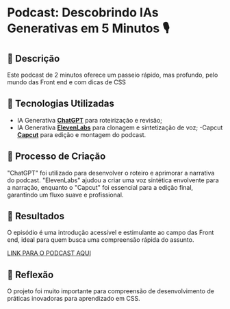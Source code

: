 # Podcast: Descobrindo IAs Generativas em 5 Minutos 🎙️

## 📒 Descrição
Este podcast de 2 minutos oferece um passeio rápido, mas profundo, pelo mundo das Front end e com dicas de CSS

## 🤖 Tecnologias Utilizadas
- IA Generativa **[ChatGPT](https://chat.openai.com)** para roteirização e revisão;
- IA Generativa **[ElevenLabs](https://www.elevenlabs.io)** para clonagem e sintetização de voz;
-Capcut **[Capcut](https://www.capcut.com)** para edição e montagem do podcast.

## 🧐 Processo de Criação
"ChatGPT" foi utilizado para desenvolver o roteiro e aprimorar a narrativa do podcast. "ElevenLabs" ajudou a criar uma voz sintética envolvente para a narração, enquanto o "Capcut" foi essencial para a edição final, garantindo um fluxo suave e profissional.

## 🚀 Resultados
O episódio é uma introdução acessível e estimulante ao campo das Front end, ideal para quem busca uma compreensão rápida do assunto.

[LINK PARA O PODCAST AQUI](https://github.com/JoandsonSilva/lab-natty-or-not/blob/main/exemplos/Podcast%20-%20J%C3%B4.mp4)

## 💭 Reflexão
O projeto foi muito importante para compreensão de desenvolvimento de práticas inovadoras para aprendizado em CSS.
